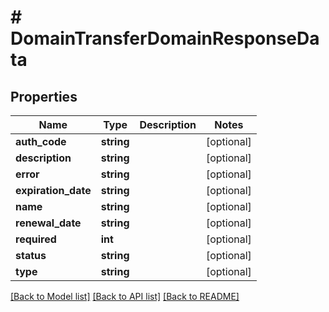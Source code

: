 # # DomainTransferDomainResponseData

## Properties

Name | Type | Description | Notes
------------ | ------------- | ------------- | -------------
**auth_code** | **string** |  | [optional]
**description** | **string** |  | [optional]
**error** | **string** |  | [optional]
**expiration_date** | **string** |  | [optional]
**name** | **string** |  | [optional]
**renewal_date** | **string** |  | [optional]
**required** | **int** |  | [optional]
**status** | **string** |  | [optional]
**type** | **string** |  | [optional]

[[Back to Model list]](../../README.md#models) [[Back to API list]](../../README.md#endpoints) [[Back to README]](../../README.md)
